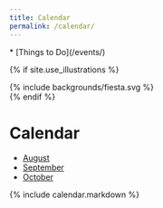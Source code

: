 ```yaml
---
title: Calendar
permalink: /calendar/
---
```


<nav markdown="1">
*   [Things to Do](/events/)
</nav>

{% if site.use_illustrations %}
<style>
.illustration {
  grid-column: -3/-1;
  grid-row: 3/5;
}
.illustration svg {
  height: 20vmax;
  width: auto;
}
main > nav:first-of-type,
main h1,
main h1 + p,
main h1 + nav {
  grid-column-end: -4;
}
main h1 + nav + main {
  margin-top: 0;
}
</style>

<div class="illustration">
{% include backgrounds/fiesta.svg %}
</div>
{% endif %}

Calendar
========

<nav markdown="1">

<!--
*   [June](#june-2019)
-->

*   [August](#august-2019)
*   [September](#september-2019)
*   [October](#october-2019)
</nav>
  
{% include calendar.markdown %}

